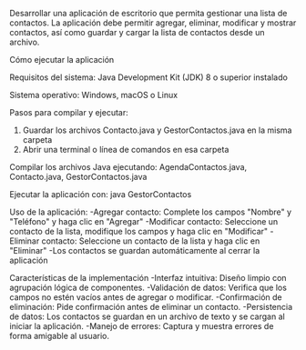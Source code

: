 Desarrollar una aplicación de escritorio que permita gestionar una lista de contactos. La aplicación debe permitir agregar, eliminar, modificar y mostrar contactos, así como guardar y cargar la lista de contactos desde un archivo.

Cómo ejecutar la aplicación

Requisitos del sistema:
Java Development Kit (JDK) 8 o superior instalado

Sistema operativo: Windows, macOS o Linux

Pasos para compilar y ejecutar:
1. Guardar los archivos Contacto.java y GestorContactos.java en la misma carpeta
2. Abrir una terminal o línea de comandos en esa carpeta

Compilar los archivos Java ejecutando:
AgendaContactos.java, Contacto.java, GestorContactos.java

Ejecutar la aplicación con:
java GestorContactos

Uso de la aplicación:
-Agregar contacto: Complete los campos "Nombre" y "Teléfono" y haga clic en "Agregar"
-Modificar contacto: Seleccione un contacto de la lista, modifique los campos y haga clic en "Modificar"
-Eliminar contacto: Seleccione un contacto de la lista y haga clic en "Eliminar"
-Los contactos se guardan automáticamente al cerrar la aplicación

Características de la implementación
-Interfaz intuitiva: Diseño limpio con agrupación lógica de componentes.
-Validación de datos: Verifica que los campos no estén vacíos antes de agregar o modificar.
-Confirmación de eliminación: Pide confirmación antes de eliminar un contacto.
-Persistencia de datos: Los contactos se guardan en un archivo de texto y se cargan al iniciar la aplicación.
-Manejo de errores: Captura y muestra errores de forma amigable al usuario.
